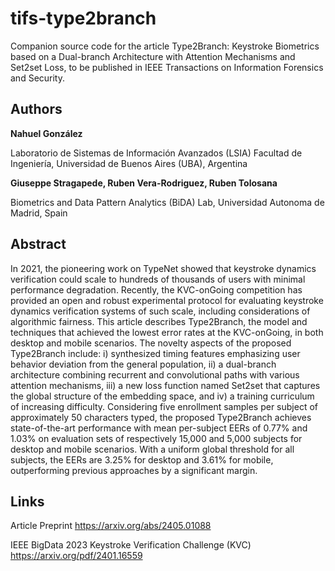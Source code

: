# tifs-type2branch
Companion source code for the article Type2Branch: Keystroke Biometrics based on a Dual-branch Architecture with Attention Mechanisms and Set2set Loss, to be published in IEEE Transactions on Information Forensics and Security.

## Authors

**Nahuel González**

Laboratorio de Sistemas de Información Avanzados (LSIA)
Facultad de Ingeniería, Universidad de Buenos Aires (UBA), Argentina

**Giuseppe Stragapede, Ruben Vera-Rodriguez, Ruben Tolosana**

Biometrics and Data Pattern Analytics (BiDA) Lab, Universidad Autonoma de Madrid, Spain


## Abstract

In 2021, the pioneering work on TypeNet showed that keystroke dynamics verification could scale to hundreds of thousands of users with minimal performance degradation. Recently, the KVC-onGoing competition has provided an open and robust experimental protocol for evaluating keystroke dynamics verification systems of such scale, including considerations of algorithmic fairness. This article describes Type2Branch, the model and techniques that achieved the lowest error rates at the KVC-onGoing, in both desktop and mobile scenarios. The novelty aspects of the proposed Type2Branch include: i) synthesized timing features emphasizing user behavior deviation from the general population, ii) a dual-branch architecture combining recurrent and convolutional paths with various attention mechanisms, iii) a new loss function named Set2set that captures the global structure of the embedding space, and iv) a training curriculum of increasing difficulty. Considering five enrollment samples per subject of approximately 50 characters typed, the proposed Type2Branch achieves state-of-the-art performance with mean per-subject EERs of 0.77% and 1.03% on evaluation sets of respectively 15,000 and 5,000 subjects for desktop and mobile scenarios. With a uniform global threshold for all subjects, the EERs are 3.25% for desktop and 3.61% for mobile, outperforming previous approaches by a significant margin. 


## Links

Article Preprint
https://arxiv.org/abs/2405.01088

IEEE BigData 2023 Keystroke Verification Challenge (KVC)
https://arxiv.org/pdf/2401.16559
